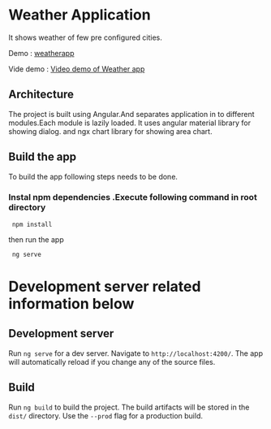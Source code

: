 # Weather Application

It shows weather of few pre configured cities.

Demo : [weatherapp](https://superdexter.github.io)

Vide demo :  [Video demo of Weather app](https://youtu.be/pRzm_aPqJBw)


## Architecture

 The project is built using Angular.And separates application in to different modules.Each module is lazily loaded.
It uses angular material library for showing dialog. and ngx chart library for showing area chart.


## Build the app

To build the app following steps needs to be done.

### Instal npm dependencies .Execute following command in root directory
```
 npm install
```

then run the app
```
 ng serve

```



# Development server related information below

## Development server

Run `ng serve` for a dev server. Navigate to `http://localhost:4200/`. The app will automatically reload if you change any of the source files.

## Build

Run `ng build` to build the project. The build artifacts will be stored in the `dist/` directory. Use the `--prod` flag for a production build.
